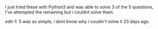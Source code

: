 I just tried these with Python3 and was able to solve 3 of the 5 questions, I've attempted the remaining but i couldnt solve them.                                                 


edit-1: 5 was so simple, i dont know why i couldn't solve it 23 days ago.

